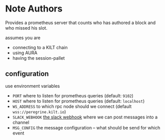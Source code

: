 # Note Authors

Provides a prometheus server that counts who has authored a block and who missed his slot.

assumes you are

* connecting to a KILT chain
* using AURA
* having the session-pallet

## configuration

use environment variables

* `PORT` where to listen for prometheus queries (default: `9102`)
* `HOST` where to listen for prometheus queries (default: `localhost`)
* `WS_ADDRESS` to which rpc node should we connect (default `wss://peregrine.kilt.io`)
* `SLACK_WEBHOOK` [the slack webhook](https://api.slack.com/messaging/webhooks) where we can post messages into a channel
* `MSG_CONFIG` the message configuration – what should be send for which event
